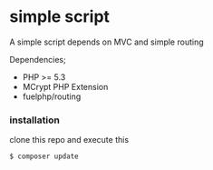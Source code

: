 # simple script

A simple script depends on MVC and simple routing

Dependencies;
  - PHP >= 5.3
  - MCrypt PHP Extension
  - fuelphp/routing

### installation

clone this repo and execute this

```sh
$ composer update
```